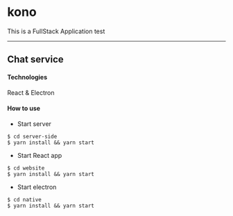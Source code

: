 # kono
This is a FullStack Application test 

---

## Chat service

#### Technologies

React & Electron

#### How to use

- Start server

```
$ cd server-side
$ yarn install && yarn start
```

- Start React app

```
$ cd website
$ yarn install && yarn start
```

- Start electron

```
$ cd native
$ yarn install && yarn start
```
